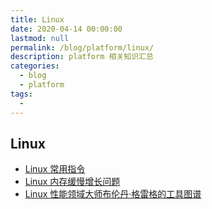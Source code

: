 ```yaml
---
title: Linux
date: 2020-04-14 00:00:00
lastmod: null
permalink: /blog/platform/linux/
description: platform 相关知识汇总
categories: 
  - blog
  - platform
tags: 
  - 
---
```


## Linux
* [Linux 常用指令](../linux/linux_cmds.md)
* [Linux 内存缓慢增长问题](../linux/linux_mem_grows.md)
* [Linux 性能领域大师布伦丹·格雷格的工具图谱](../linux/linux_perfermance.md)